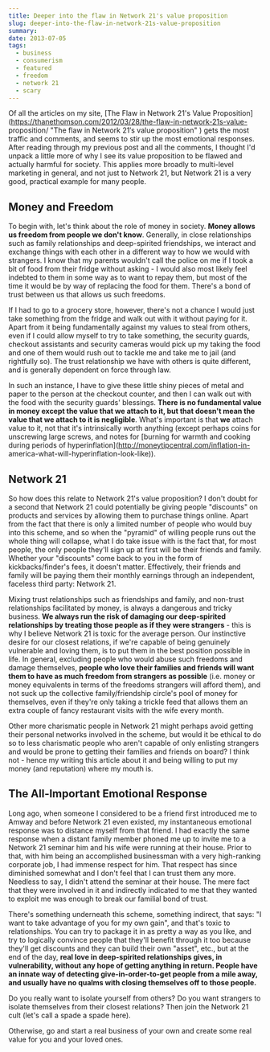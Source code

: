 ```yaml
---
title: Deeper into the flaw in Network 21's value proposition
slug: deeper-into-the-flaw-in-network-21s-value-proposition
summary:
date: 2013-07-05
tags:
  - business
  - consumerism
  - featured
  - freedom
  - network 21
  - scary
---
```

Of all the articles on my site, [The Flaw in Network 21's Value
Proposition](https://thanethomson.com/2012/03/28/the-flaw-in-network-21s-value-
proposition/ "The flaw in Network 21′s value proposition" ) gets the most
traffic and comments, and seems to stir up the most emotional responses. After
reading through my previous post and all the comments, I thought I'd unpack a
little more of why I see its value proposition to be flawed and actually
harmful for society. This applies more broadly to multi-level marketing in
general, and not just to Network 21, but Network 21 is a very good, practical
example for many people.



##  Money and Freedom

To begin with, let's think about the role of money in society. **Money allows
us freedom from people we don't know**. Generally, in close relationships such
as family relationships and deep-spirited friendships, we interact and
exchange things with each other in a different way to how we would with
strangers. I know that my parents wouldn't call the police on me if I took a
bit of food from their fridge without asking - I would also most likely feel
indebted to them in some way as to want to repay them, but most of the time it
would be by way of replacing the food for them. There's a bond of trust
between us that allows us such freedoms.

If I had to go to a grocery store, however, there's not a chance I would just
take something from the fridge and walk out with it without paying for it.
Apart from it being fundamentally against my values to steal from others, even
if I could allow myself to try to take something, the security guards,
checkout assistants and security cameras would pick up my taking the food and
one of them would rush out to tackle me and take me to jail (and rightfully
so). The trust relationship we have with others is quite different, and is
generally dependent on force through law.

In such an instance, I have to give these little shiny pieces of metal and
paper to the person at the checkout counter, and then I can walk out with the
food with the security guards' blessings. **There is no fundamental value in
money except the value that we attach to it, but that doesn't mean the value
that we attach to it is negligible**. What's important is that **we** attach
value to it, not that it's intrinsically worth anything (except perhaps coins
for unscrewing large screws, and notes for [burning for warmth and cooking
during periods of hyperinflation](http://moneytipcentral.com/inflation-in-
america-what-will-hyperinflation-look-like)).



##  Network 21

So how does this relate to Network 21's value proposition? I don't doubt for a
second that Network 21 could potentially be giving people "discounts" on
products and services by allowing them to purchase things online. Apart from
the fact that there is only a limited number of people who would buy into this
scheme, and so when the "pyramid" of willing people runs out the whole thing
will collapse, what I do take issue with is the fact that, for most people,
the only people they'll sign up at first will be their friends and family.
Whether your "discounts" come back to you in the form of kickbacks/finder's
fees, it doesn't matter. Effectively, their friends and family will be paying
them their monthly earnings through an independent, faceless third party:
Network 21.

Mixing trust relationships such as friendships and family, and non-trust
relationships facilitated by money, is always a dangerous and tricky business.
**We always run the risk of damaging our deep-spirited relationships by
treating those people as if they were strangers** - this is why I believe
Network 21 is toxic for the average person. Our instinctive desire for our
closest relations, if we're capable of being genuinely vulnerable and loving
them, is to put them in the best position possible in life. In general,
excluding people who would abuse such freedoms and damage themselves, **people
who love their families and friends will want them to have as much freedom
from strangers as possible** (i.e. money or money equivalents in terms of the
freedoms strangers will afford them), and not suck up the collective
family/friendship circle's pool of money for themselves, even if they're only
taking a trickle feed that allows them an extra couple of fancy restaurant
visits with the wife every month.

Other more charismatic people in Network 21 might perhaps avoid getting their
personal networks involved in the scheme, but would it be ethical to do so to
less charismatic people who aren't capable of only enlisting strangers and
would be prone to getting their families and friends on board? I think not -
hence my writing this article about it and being willing to put my money (and
reputation) where my mouth is.



##  The All-Important Emotional Response

Long ago, when someone I considered to be a friend first introduced me to
Amway and before Network 21 even existed, my instantaneous emotional response
was to distance myself from that friend. I had exactly the same response when
a distant family member phoned me up to invite me to a Network 21 seminar him
and his wife were running at their house. Prior to that, with him being an
accomplished businessman with a very high-ranking corporate job, I had immense
respect for him. That respect has since diminished somewhat and I don't feel
that I can trust them any more. Needless to say, I didn't attend the seminar
at their house. The mere fact that they were involved in it and indirectly
indicated to me that they wanted to exploit me was enough to break our
familial bond of trust.

There's something underneath this scheme, something indirect, that says: "I
want to take advantage of you for my own gain", and that's toxic to
relationships. You can try to package it in as pretty a way as you like, and
try to logically convince people that they'll benefit through it too because
they'll get discounts and they can build their own "asset", etc., but at the
end of the day, **real love in deep-spirited relationships gives, in
vulnerability, without any hope of getting anything in return. People have an
innate way of detecting give-in-order-to-get people from a mile away, and
usually have no qualms with closing themselves off to those people.**

Do you really want to isolate yourself from others? Do you want strangers to
isolate themselves from their closest relations? Then join the Network 21 cult
(let's call a spade a spade here).

Otherwise, go and start a real business of your own and create some real value
for you and your loved ones.
